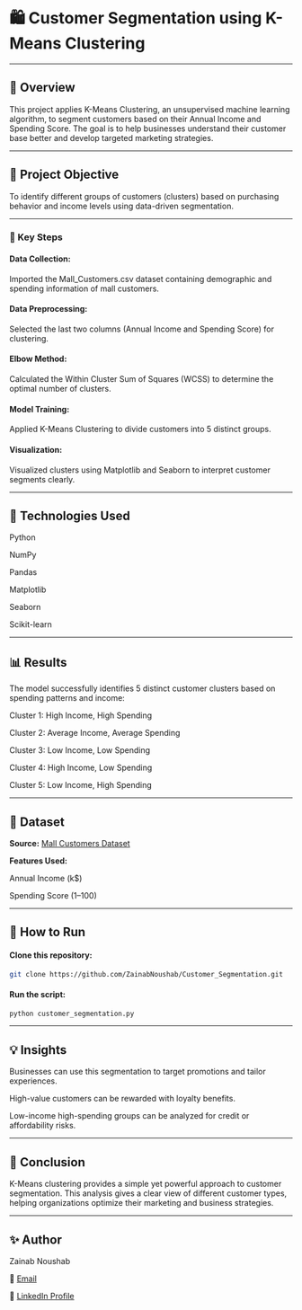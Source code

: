 # 🛍️ Customer Segmentation using K-Means Clustering
---
## 📘 Overview

This project applies K-Means Clustering, an unsupervised machine learning algorithm, to segment customers based on their Annual Income and Spending Score. The goal is to help businesses understand their customer base better and develop targeted marketing strategies.

---
## 🚀 Project Objective

To identify different groups of customers (clusters) based on purchasing behavior and income levels using data-driven segmentation.

---
### 🧠 Key Steps

#### Data Collection:
Imported the Mall_Customers.csv dataset containing demographic and spending information of mall customers.

#### Data Preprocessing:
Selected the last two columns (Annual Income and Spending Score) for clustering.

#### Elbow Method:
Calculated the Within Cluster Sum of Squares (WCSS) to determine the optimal number of clusters.

#### Model Training:
Applied K-Means Clustering to divide customers into 5 distinct groups.

#### Visualization:
Visualized clusters using Matplotlib and Seaborn to interpret customer segments clearly.

---
## 🧩 Technologies Used

Python

NumPy

Pandas

Matplotlib

Seaborn

Scikit-learn

---
## 📊 Results

The model successfully identifies 5 distinct customer clusters based on spending patterns and income:

Cluster 1: High Income, High Spending

Cluster 2: Average Income, Average Spending

Cluster 3: Low Income, Low Spending

Cluster 4: High Income, Low Spending

Cluster 5: Low Income, High Spending

---
## 🧾 Dataset

**Source:** [Mall Customers Dataset](https://www.kaggle.com/datasets/vjchoudhary7/customer-segmentation-tutorial-in-python)

**Features Used:**

Annual Income (k$)

Spending Score (1–100)

---
## 🧰 How to Run

#### Clone this repository:

```bash
git clone https://github.com/ZainabNoushab/Customer_Segmentation.git
```

#### Run the script:

```bash
python customer_segmentation.py
```

---
## 💡 Insights

Businesses can use this segmentation to target promotions and tailor experiences.

High-value customers can be rewarded with loyalty benefits.

Low-income high-spending groups can be analyzed for credit or affordability risks.

---
## 🏁 Conclusion

K-Means clustering provides a simple yet powerful approach to customer segmentation. This analysis gives a clear view of different customer types, helping organizations optimize their marketing and business strategies.

---
## ✨ Author

Zainab Noushab

📧 [Email](znoushab@gmail.com)

💼 [LinkedIn Profile](www.linkedin.com/in/zainab-noushab)

